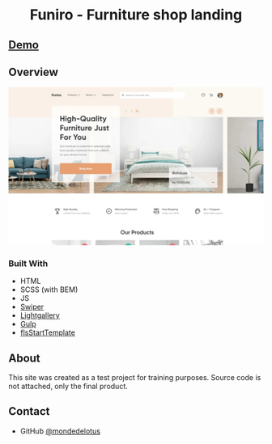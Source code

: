 <h1 align="center">Funiro - Furniture shop landing</h1>

<h2><a href="https://funiro-two.vercel.app/">Demo</a></h2>

## Overview

![screenshot](https://github.com/mondedelotus/Funiro/blob/master/overview.webp)

### Built With

- HTML
- SCSS (with BEM)
- JS
- [Swiper](https://swiperjs.com/)
- [Lightgallery](http://sachinchoolur.github.io/lightgallery.js/)
- [Gulp](https://gulpjs.com/)
- [flsStartTemplate](https://template.fls.guru/)

## About

This site was created as a test project for training purposes.
Source code is not attached, only the final product.

## Contact

- GitHub [@mondedelotus](https://github.com/mondedelotus)